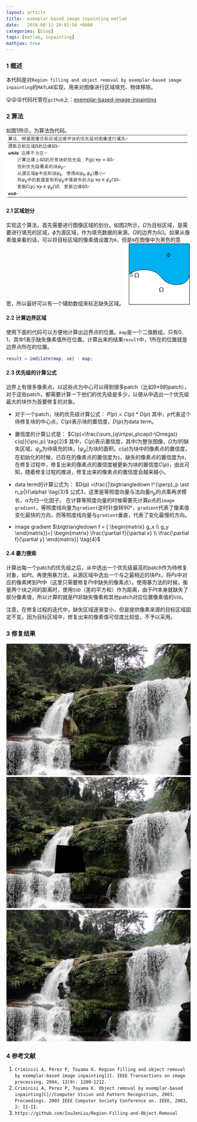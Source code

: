 ```yaml
---
layout: article
title:  exemplar-based image inpainting matlab
date:   2018-08-11 20:02:58 +0800
categories: [blog]
tags: [matlab, inpainting]
mathjax: true
---
```


### 1 概述

本代码是对`Region filling and object removal by exemplar-based image inpainting`的`MATLAB`实现，用来对图像进行区域填充、物体移除。

😛😜😝代码托管在`github`上：[exemplar-based-image-inpainting](https://github.com/jonzhaocn/exemplar-based-image-inpainting)
### 2 算法
如图1所示，为算法伪代码。
![图1 算法伪代码](/assets/exemplar-based-image-inpainting/pseudo-code.png)

#### 2.1 区域划分
实现这个算法，首先需要进行图像区域的划分。如图2所示，$\Omega$为目标区域，是需要进行填充的区域，$\phi$为源区域，作为填充数据的来源。$\Omega$的边界为$\delta\Omega$。如果从像素值来看的话，可以将目标区域的像素值设置为`0`，但是`0`在图像中为黑色的意思，所以最好可以有一个辅助数组来标志缺失区域。
![图2 区域划分与边界](/assets/exemplar-based-image-inpainting/boundary.png)

#### 2.2 计算边界区域
使用下面的代码可以方便地计算出边界点的位置。`map`是一个二值数组，只有0、1，其中1表示缺失像素值所在位置。计算出来的结果`result`中，1所在的位置就是边界点所在的位置。
```matlab
result = imdilate(map, se) - map;
```
#### 2.3 优先级的计算公式
边界上有很多像素点，以这些点为中心可以得到很多patch（比如9×9的patch），对于这些patch，都需要计算一下他们的优先级是多少，以便从中选出一个优先级最大的块作为首要修复的对象。

* 对于一个patch，块的优先级计算公式：
$P(p)=C(p) \ast D(p) \tag{1}$
其中，$p$代表这个待修复块的中心点，$C(p)$表示块的置信度，$D(p)$为data term。

* 置信度的计算公式是：
$C(p)=\frac{\sum_{q\in\psi_p\cap(I-\Omega)} c(q)}{\psi_p} \tag{2}$
其中，$C(p)$表示置信度，其中$I$为整张图像，$\Omega$为$I$的缺失区域，$\psi_p$为待填充的块，$|\psi_p|$为块的面积。$c(q)$为块中的像素点的置信度，在初始化的时候，已存在的像素点的置信度为`1`，缺失的像素点的置信度为`0`，在修复过程中，修复出来的像素点的置信度被更新为块的置信度$C(p)$，由此可知，随着修复过程的推进，修复出来的像素点的置信度会越来越小。

* data term的计算公式为：
$D(p) =\frac{|\bigtriangledown I^{\perp}_p \ast n_p|}{\alpha} \tag{3}$
公式3，这里是等照度向量与法向量$n_p$的点乘再求模长，$\alpha$为归一化因子。
在计算等照度向量的时候需要先计算$p$点的`image gradient`，等照度线向量为`gradient`逆时针旋转90°，`gradient`代表了像素值变化最快的方向，而等照度线向量与`gradient`垂直，代表了变化最慢的方向。
* image gradient
$\bigtriangledown f = [ \begin{matrix} g_x \\ g_y \end{matrix}]=[ \begin{matrix} \frac{\partial f}{\partial x} \\ \frac{\partial f}{\partial y} \end{matrix}] \tag{4}$
#### 2.4 暴力搜索
计算出每一个patch的优先级之后，从中选出一个优先级最高的patch作为待修复对象，如$Pt$。再使用暴力法，从源区域中选出一个与之最相近的块$Ps$，将$Ps$中对应的像素拷到$Pt$中（这里只需要修复$Pt$中缺失的像素点）。使用暴力法的时候，衡量两个块之间的距离时，使用`SSD`（差的平方和）作为距离，由于$Pt$本身就缺失了部分像素值，所以计算的就是$Pt$非缺失像素和其他patch对应位置像素值的`SSD`。

注意，在修复过程的迭代中，缺失区域逐渐变小，但是提供像素来源的目标区域固定不变。因为目标区域中，修复出来的像素值可信度比较低，不予以采用。
### 3 修复结果
![原图](/assets/exemplar-based-image-inpainting/original-image.png)
![缺失信息](/assets/exemplar-based-image-inpainting/masked-image.png)
![修复之后](/assets/exemplar-based-image-inpainting/inpainted-image.png)

### 4 参考文献
1. `Criminisi A, Pérez P, Toyama K. Region filling and object removal by exemplar-based image inpainting[J]. IEEE Transactions on image processing, 2004, 13(9): 1200-1212.`
2. `Criminisi A, Perez P, Toyama K. Object removal by exemplar-based inpainting[C]//Computer Vision and Pattern Recognition, 2003. Proceedings. 2003 IEEE Computer Society Conference on. IEEE, 2003, 2: II-II.`
3. `https://github.com/IouJenLiu/Region-Filling-and-Object-Removal`